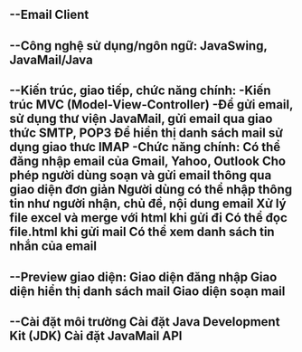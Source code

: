 --Email Client
--
--Công nghệ sử dụng/ngôn ngữ:
JavaSwing, JavaMail/Java
--

--Kiến trúc, giao tiếp, chức năng chính:
 -Kiến trúc MVC (Model-View-Controller)
 -Để gửi email, sử dụng thư viện JavaMail, gửi email qua giao thức SMTP, POP3
  Để hiển thị danh sách mail sử dụng giao thưc IMAP
 -Chức năng chính:
	Có thể đăng nhập email của Gmail, Yahoo, Outlook
	Cho phép người dùng soạn và gửi email thông qua giao diện đơn giản
	Người dùng có thể nhập thông tin như người nhận, chủ đề, nội dung email
 	Xử lý file excel và merge với html khi gửi đi
	Có thể đọc file.html khi gửi mail
	Có thể xem danh sách tin nhắn của email
--
--Preview giao diện:
  Giao diện đăng nhập
  Giao diện hiển thị danh sách mail
  Giao diện soạn mail
--
--Cài đặt môi trường
	Cài đặt Java Development Kit (JDK)
	Cài đặt JavaMail API
--

	
